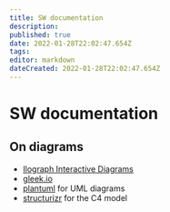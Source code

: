 ```yaml
---
title: SW documentation
description: 
published: true
date: 2022-01-28T22:02:47.654Z
tags: 
editor: markdown
dateCreated: 2022-01-28T22:02:47.654Z
---
```


# SW documentation


## On diagrams

* [Ilograph Interactive Diagrams](https://www.ilograph.com/)
* [gleek.io](https://www.gleek.io/)
* [plantuml](https://plantuml.com/) for UML diagrams
* [structurizr](https://structurizr.com/) for the C4 model

